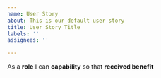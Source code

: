 ```yaml
---
name: User Story
about: This is our default user story
title: User Story Title
labels: ''
assignees: ''

---
```


As a **role** I can **capability** so that **received benefit**

